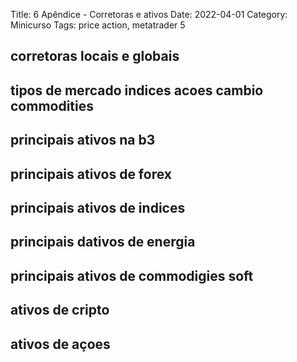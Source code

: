 Title: 6 Apêndice - Corretoras e ativos
Date: 2022-04-01
Category: Minicurso
Tags: price action, metatrader 5


## corretoras locais e globais
## tipos de mercado indices acoes cambio commodities
## principais ativos na b3
## principais ativos de forex
## principais ativos de indices
## principais dativos de energia
## principais ativos de commodigies soft
## ativos de cripto
## ativos de açoes
